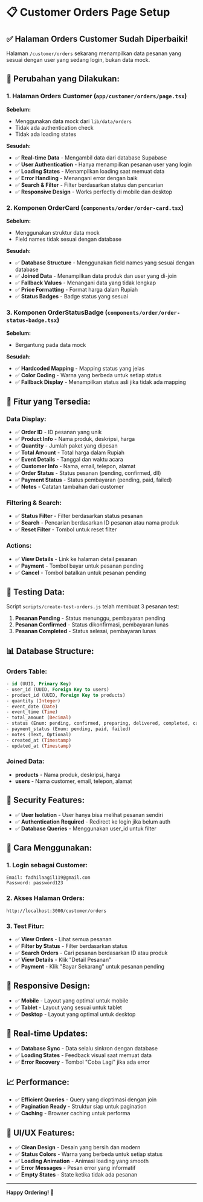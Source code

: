 # 📋 Customer Orders Page Setup

## ✅ **Halaman Orders Customer Sudah Diperbaiki!**

Halaman `/customer/orders` sekarang menampilkan data pesanan yang sesuai dengan user yang sedang login, bukan data mock.

## 🔧 **Perubahan yang Dilakukan:**

### 1. **Halaman Orders Customer** (`app/customer/orders/page.tsx`)

**Sebelum:**
- Menggunakan data mock dari `lib/data/orders`
- Tidak ada authentication check
- Tidak ada loading states

**Sesudah:**
- ✅ **Real-time Data** - Mengambil data dari database Supabase
- ✅ **User Authentication** - Hanya menampilkan pesanan user yang login
- ✅ **Loading States** - Menampilkan loading saat memuat data
- ✅ **Error Handling** - Menangani error dengan baik
- ✅ **Search & Filter** - Filter berdasarkan status dan pencarian
- ✅ **Responsive Design** - Works perfectly di mobile dan desktop

### 2. **Komponen OrderCard** (`components/order/order-card.tsx`)

**Sebelum:**
- Menggunakan struktur data mock
- Field names tidak sesuai dengan database

**Sesudah:**
- ✅ **Database Structure** - Menggunakan field names yang sesuai dengan database
- ✅ **Joined Data** - Menampilkan data produk dan user yang di-join
- ✅ **Fallback Values** - Menangani data yang tidak lengkap
- ✅ **Price Formatting** - Format harga dalam Rupiah
- ✅ **Status Badges** - Badge status yang sesuai

### 3. **Komponen OrderStatusBadge** (`components/order/order-status-badge.tsx`)

**Sebelum:**
- Bergantung pada data mock

**Sesudah:**
- ✅ **Hardcoded Mapping** - Mapping status yang jelas
- ✅ **Color Coding** - Warna yang berbeda untuk setiap status
- ✅ **Fallback Display** - Menampilkan status asli jika tidak ada mapping

## 🎯 **Fitur yang Tersedia:**

### **Data Display:**
- ✅ **Order ID** - ID pesanan yang unik
- ✅ **Product Info** - Nama produk, deskripsi, harga
- ✅ **Quantity** - Jumlah paket yang dipesan
- ✅ **Total Amount** - Total harga dalam Rupiah
- ✅ **Event Details** - Tanggal dan waktu acara
- ✅ **Customer Info** - Nama, email, telepon, alamat
- ✅ **Order Status** - Status pesanan (pending, confirmed, dll)
- ✅ **Payment Status** - Status pembayaran (pending, paid, failed)
- ✅ **Notes** - Catatan tambahan dari customer

### **Filtering & Search:**
- ✅ **Status Filter** - Filter berdasarkan status pesanan
- ✅ **Search** - Pencarian berdasarkan ID pesanan atau nama produk
- ✅ **Reset Filter** - Tombol untuk reset filter

### **Actions:**
- ✅ **View Details** - Link ke halaman detail pesanan
- ✅ **Payment** - Tombol bayar untuk pesanan pending
- ✅ **Cancel** - Tombol batalkan untuk pesanan pending

## 🧪 **Testing Data:**

Script `scripts/create-test-orders.js` telah membuat 3 pesanan test:

1. **Pesanan Pending** - Status menunggu, pembayaran pending
2. **Pesanan Confirmed** - Status dikonfirmasi, pembayaran lunas
3. **Pesanan Completed** - Status selesai, pembayaran lunas

## 📊 **Database Structure:**

### **Orders Table:**
```sql
- id (UUID, Primary Key)
- user_id (UUID, Foreign Key to users)
- product_id (UUID, Foreign Key to products)
- quantity (Integer)
- event_date (Date)
- event_time (Time)
- total_amount (Decimal)
- status (Enum: pending, confirmed, preparing, delivered, completed, cancelled)
- payment_status (Enum: pending, paid, failed)
- notes (Text, Optional)
- created_at (Timestamp)
- updated_at (Timestamp)
```

### **Joined Data:**
- **products** - Nama produk, deskripsi, harga
- **users** - Nama customer, email, telepon, alamat

## 🔐 **Security Features:**

- ✅ **User Isolation** - User hanya bisa melihat pesanan sendiri
- ✅ **Authentication Required** - Redirect ke login jika belum auth
- ✅ **Database Queries** - Menggunakan user_id untuk filter

## 🚀 **Cara Menggunakan:**

### **1. Login sebagai Customer:**
```
Email: fadhilaagil119@gmail.com
Password: password123
```

### **2. Akses Halaman Orders:**
```
http://localhost:3000/customer/orders
```

### **3. Test Fitur:**
- ✅ **View Orders** - Lihat semua pesanan
- ✅ **Filter by Status** - Filter berdasarkan status
- ✅ **Search Orders** - Cari pesanan berdasarkan ID atau produk
- ✅ **View Details** - Klik "Detail Pesanan"
- ✅ **Payment** - Klik "Bayar Sekarang" untuk pesanan pending

## 📱 **Responsive Design:**

- ✅ **Mobile** - Layout yang optimal untuk mobile
- ✅ **Tablet** - Layout yang sesuai untuk tablet
- ✅ **Desktop** - Layout yang optimal untuk desktop

## 🔄 **Real-time Updates:**

- ✅ **Database Sync** - Data selalu sinkron dengan database
- ✅ **Loading States** - Feedback visual saat memuat data
- ✅ **Error Recovery** - Tombol "Coba Lagi" jika ada error

## 📈 **Performance:**

- ✅ **Efficient Queries** - Query yang dioptimasi dengan join
- ✅ **Pagination Ready** - Struktur siap untuk pagination
- ✅ **Caching** - Browser caching untuk performa

## 🎨 **UI/UX Features:**

- ✅ **Clean Design** - Desain yang bersih dan modern
- ✅ **Status Colors** - Warna yang berbeda untuk setiap status
- ✅ **Loading Animation** - Animasi loading yang smooth
- ✅ **Error Messages** - Pesan error yang informatif
- ✅ **Empty States** - State ketika tidak ada pesanan

---

**Happy Ordering! 🎉**

